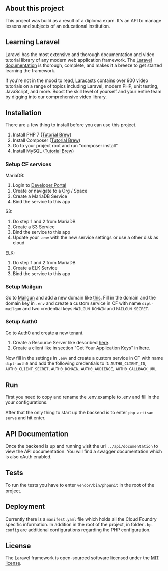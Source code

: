 ## About this project

This project was build as a result of a diploma exam. It's an API to manage lessons and subjects of an educational institution.

## Learning Laravel

Laravel has the most extensive and thorough documentation and video tutorial library of any modern web application framework. The [Laravel documentation](https://laravel.com/docs) is thorough, complete, and makes it a breeze to get started learning the framework.

If you're not in the mood to read, [Laracasts](https://laracasts.com) contains over 900 video tutorials on a range of topics including Laravel, modern PHP, unit testing, JavaScript, and more. Boost the skill level of yourself and your entire team by digging into our comprehensive video library.

## Installation

There are a few thing to install before you can use this project.
1. Install PHP 7 ([Tutorial Brew](https://developerjack.com/blog/2016/installing-php71-with-homebrew/))
2. Install Composer ([Tutorial Brew](https://pilsniak.com/install-composer-mac-os/))
3. Go to your project root and run "composer install"
4. Install MySQL ([Tutorial Brew](https://gist.github.com/nrollr/3f57fc15ded7dddddcc4e82fe137b58e))

### Setup CF services

MariaDB:
1. Login to [Developer Portal](https://console.developer.swisscom.com)
2. Create or navigate to a Org / Space
3. Create a MariaDB Service
4. Bind the service to this app

S3:
1. Do step 1 and 2 from MariaDB
2. Create a S3 Service
3. Bind the service to this app
4. Update your `.env` with the new service settings or use a other disk as cloud

ELK:
1. Do step 1 and 2 from MariaDB
2. Create a ELK Service
3. Bind the service to this app

### Setup Mailgun
Go to [Mailgun](https://www.mailgun.com/) and add a new domain like [this](https://help.mailgun.com/hc/en-us/articles/203637190-How-do-I-add-a-domain-).
Fill in the domain and the domain key in `.env` and create a custom service in CF with name `dipl-mailgun`
and two credential keys `MAILGUN_DOMAIN` and `MAILGUN_SECRET`.

### Setup Auth0
Go to [Auth0](https://auth0.com/) and create a new tenant.
1. Create a Resource Server like described [here](https://auth0.com/docs/quickstart/backend/laravel#create-a-resource-server-api-).
2. Create a client like in section "Get Your Application Keys" in [here](https://auth0.com/docs/quickstart/spa/angular2#get-your-application-keys).

Now fill in the settings in `.env` and create a custom service in CF with name `dipl-auth0` and add the following
credentials to it: `AUTH0_CLIENT_ID`, `AUTH0_CLIENT_SECRET`, `AUTH0_DOMAIN`, `AUTH0_AUDIENCE`, `AUTH0_CALLBACK_URL`

## Run

First you need to copy and rename the .env.example to .env and fill in the your configurations.

After that the only thing to start up the backend is to enter `php artisan serve` and hit enter.

## API Documentation

Once the backend is up and running visit the url `../api/documentation` to view the API documentation.
You will find a swagger documentation which is also oAuth enabled.

## Tests

To run the tests you have to enter `vendor/bin/phpunit` in the root of the project.

## Deployment

Currently there is a `manifest.yaml` file which holds all the Cloud Foundry specific information.
In addition in the root of the project, in folder `.bp-config` are additional configurations regarding the PHP configuration.

## License

The Laravel framework is open-sourced software licensed under the [MIT license](http://opensource.org/licenses/MIT).
